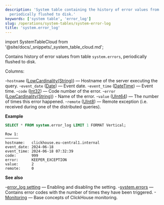 ```yaml
---
description: 'System table containing the history of error values from table `system.errors`,
  periodically flushed to disk.'
keywords: ['system table', 'error_log']
slug: /operations/system-tables/system-error-log
title: 'system.error_log'
---
```


import SystemTableCloud from '@site/docs/_snippets/_system_table_cloud.md';

<SystemTableCloud/>

Contains history of error values from table `system.errors`, periodically flushed to disk.

Columns:

-`hostname` ([LowCardinality(String)](../../sql-reference/data-types/string.md)) — Hostname of the server executing the query.
-`event_date` ([Date](../../sql-reference/data-types/date.md)) — Event date.
-`event_time` ([DateTime](../../sql-reference/data-types/datetime.md)) — Event time.
-`code` ([Int32](../../sql-reference/data-types/int-uint.md)) — Code number of the error.
-`error` ([LowCardinality(String)](../../sql-reference/data-types/string.md)) - Name of the error.
-`value` ([UInt64](../../sql-reference/data-types/int-uint.md)) — The number of times this error happened.
-`remote` ([UInt8](../../sql-reference/data-types/int-uint.md)) — Remote exception (i.e. received during one of the distributed queries).

**Example**

```sql
SELECT * FROM system.error_log LIMIT 1 FORMAT Vertical;
```

```text
Row 1:
──────
hostname:   clickhouse.eu-central1.internal
event_date: 2024-06-18
event_time: 2024-06-18 07:32:39
code:       999
error:      KEEPER_EXCEPTION
value:      2
remote:     0
```

**See also**

-[error_log setting](../../operations/server-configuration-parameters/settings.md#error_log) — Enabling and disabling the setting.
-[system.errors](../../operations/system-tables/errors.md) — Contains error codes with the number of times they have been triggered.
-[Monitoring](../../operations/monitoring.md) — Base concepts of ClickHouse monitoring.
